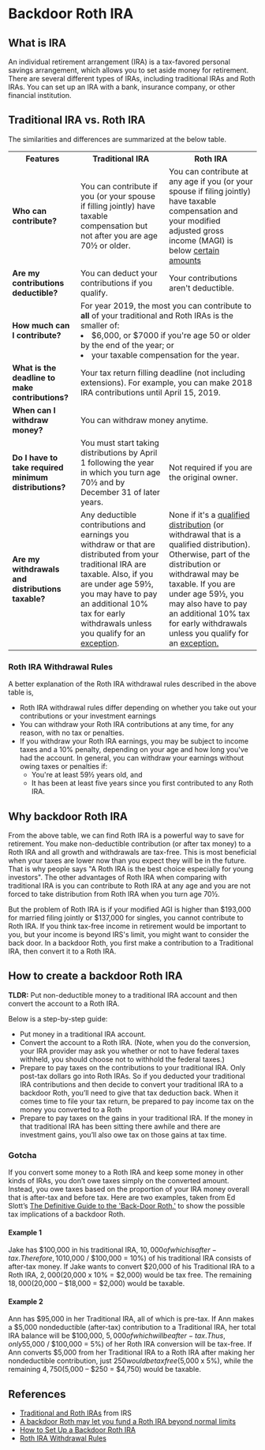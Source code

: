 # Backdoor Roth IRA

## What is IRA

An individual retirement arrangement (IRA) is a tax-favored personal savings arrangement, which allows you to set aside money for retirement.
There are several different types of IRAs, including traditional IRAs and Roth IRAs. You can set up an IRA with a bank, insurance company, or other financial institution.

## Traditional IRA vs. Roth IRA

The similarities and differences are summarized at the below table.

<table>
  <tbody>
    <tr>
      <th>Features</th>
      <th>Traditional IRA</th>
      <th>Roth IRA</th>
    </tr>
    <tr>
      <td><b>Who can contribute?</b></td>
      <td>You can contribute if you (or your spouse if filling jointly) have taxable compensation but not after you are age 70&#189; or older.</td>
      <td>You can contribute at any age if you (or your spouse if filing jointly) have taxable compensation and your modified adjusted gross income (MAGI) is below <a href="https://github.com/SanMuHe/us-financial-investment-notebook/blob/master/IRA/roth-ira-contribution-limit-in-2019.md">certain amounts</a></td>
    </tr>
    <tr>
      <td><b>Are my contributions deductible?</b></td>
      <td>You can deduct your contributions if you qualify.</td>
      <td>Your contributions aren't deductible.</td>
    </tr>
    <tr>
      <td><b>How much can I contribute?</b></td>
      <td colspan="2">For year 2019, the most you can contribute to <b>all</b> of your traditional and Roth IRAs is the smaller of:
        <li> $6,000, or $7000 if you're age 50 or older by the end of the year; or
        <li> your taxable compensation for the year.
      </td>
    </tr>
    <tr>
      <td><b>What is the deadline to make contributions?</b></td>
      <td colspan="2">Your tax return filling deadline (not including extensions). For example, you can make 2018 IRA contributions until April 15, 2019.</td>
    </tr>
    <tr>
      <td><b>When can I withdraw money?</b></td>
      <td colspan="2">You can withdraw money anytime.</td>
    </tr>
    <tr>
      <td><b>Do I have to take required minimum distributions?</b></td>
      <td>You must start taking distributions by April 1 following the year in which you turn age 70&#189; and by December 31 of later years.</td>
      <td>Not required if you are the original owner.</td>
    </tr>
    <tr>
      <td><b>Are my withdrawals and distributions taxable?</b></td>
      <td>Any deductible contributions and earnings you withdraw or that are distributed from your traditional IRA are taxable. Also, if you are under age 59&#189;, you may have to pay an additional 10% tax for early withdrawals unless you qualify for an <a href="https://www.irs.gov/retirement-plans/plan-participant-employee/retirement-topics-tax-on-early-distributions">exception</a>.</td>
      <td>None if it's a <a href="https://www.irs.gov/publications/p590b">qualified distribution</a> (or withdrawal that is a qualified distribution). Otherwise, part of the distribution or withdrawal may be taxable. If you are under age 59&#189;, you may also have to pay an additional 10% tax for early withdrawals unless you qualify for an <a href="https://www.irs.gov/retirement-plans/plan-participant-employee/retirement-topics-tax-on-early-distributions">exception.</a></td>
    </tr>
  </tbody>
</table>

### Roth IRA Withdrawal Rules

A better explanation of the Roth IRA withdrawal rules described in the above table is,

* Roth IRA withdrawal rules differ depending on whether you take out your contributions or your investment earnings
* You can withdraw your Roth IRA contributions at any time, for any reason, with no tax or penalties.
* If you withdraw your Roth IRA earnings, you may be subject to income taxes and a 10% penalty, depending on your age and how long you've had the account. In general, you can withdraw your earnings without owing taxes or penalties if:
  * You're at least 59&#189; years old, and
  * It has been at least five years since you first contributed to any Roth IRA.

## Why backdoor Roth IRA

From the above table, we can find Roth IRA is a powerful way to save for retirement. You make non-deductible contribution (or after tax money) to a Roth IRA and all growth and withdrawals are tax-free. This is most beneficial when your taxes are lower now than you expect they will be in the future. That is why people says "A Roth IRA is the best choice especially for young investors".
The other advantages of Roth IRA when comparing with traditional IRA is you can contribute to Roth IRA at any age and you are not forced to take distribution from Roth IRA when you turn age 70&#189;.

But the problem of Roth IRA is if your modified AGI is higher than $193,000 for married filing jointly or $137,000 for singles, you cannot contribute to Roth IRA.  If you think tax-free income in retirement would be important to you, but your income is beyond IRS's limit, you might want to consider the back door. In a backdoor Roth, you first make a contribution to a Traditional IRA, then convert it to a Roth IRA.

## How to create a backdoor Roth IRA

**TLDR:** Put non-deductible money to a traditional IRA account and then convert the account to a Roth IRA.

Below is a step-by-step guide:

* Put money in a traditional IRA account.
* Convert the account to a Roth IRA. (Note, when you do the conversion, your IRA provider may ask you whether or not to have federal taxes withheld, you should choose not to withhold the federal taxes.)
* Prepare to pay taxes on the contributions to your traditional IRA. Only post-tax dollars go into Roth IRAs. So if you deducted your traditional IRA contributions and then decide to convert your traditional IRA to a backdoor Roth, you’ll need to give that tax deduction back. When it comes time to file your tax return, be prepared to pay income tax on the money you converted to a Roth
* Prepare to pay taxes on the gains in your traditional IRA. If the money in that traditional IRA has been sitting there awhile and there are investment gains, you’ll also owe tax on those gains at tax time.

### Gotcha

If you convert some money to a Roth IRA and keep some money in other kinds of IRAs, you don’t owe taxes simply on the converted amount. Instead, you owe taxes based on the proportion of your IRA money overall that is after-tax and before tax.
Here are two examples, taken from Ed Slott’s [The Definitive Guide to the 'Back-Door Roth.'](https://www.irahelp.com/slottreport/backdoor-roth-conversion) to show the possible tax implications of a backdoor Roth.

#### Example 1

Jake has $100,000 in his traditional IRA, $10,000 of which is after-tax. Therefore, 10% ($10,000 / $100,000 = 10%) of his traditional IRA consists of after-tax money. If Jake wants to convert $20,000 of his Traditional IRA to a Roth IRA, $2,000 ($20,000 x 10% = $2,000) would be tax free. The remaining $18,000 ($20,000 – $18,000 = $2,000) would be taxable.

#### Example 2

Ann has $95,000 in her Traditional IRA, all of which is pre-tax. If Ann makes a $5,000 nondeductible (after-tax) contribution to a Traditional IRA, her total IRA balance will be $100,000, $5,000 of which will be after-tax. Thus, only 5% ($5,000 / $100,000 = 5%) of her Roth IRA conversion will be tax-free. If Ann converts $5,000 from her Traditional IRA to a Roth IRA after making her nondeductible contribution, just $250 would be tax free ($5,000 x 5%), while the remaining $4,750 ($5,000 – $250 = $4,750) would be taxable.

## References

* [Traditional and Roth IRAs](https://www.irs.gov/retirement-plans/traditional-and-roth-iras) from IRS
* [A backdoor Roth may let you fund a Roth IRA beyond normal limits](https://www.rothira.com/what-is-a-backdoor-roth-ira)
* [How to Set Up a Backdoor Roth IRA](https://www.nerdwallet.com/blog/investing/backdoor-roth-ira-high-income-how-to-guide)
* [Roth IRA Withdrawal Rules](https://www.investopedia.com/roth-ira-withdrawal-rules-4769951)
